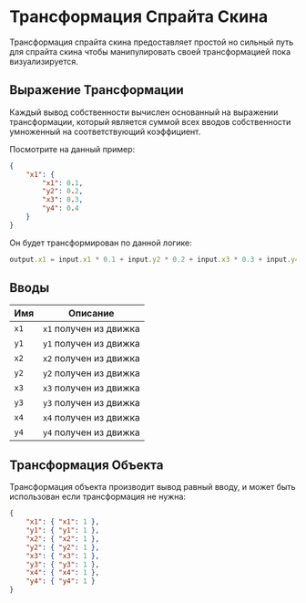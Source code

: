 # Трансформация Спрайта Скина

Трансформация спрайта скина предоставляет простой но сильный путь для спрайта скина чтобы манипулировать своей трансформацией пока визуализируется.

## Выражение Трансформации

Каждый вывод собственности вычислен основанный на выражении трансформации, который является суммой всех вводов собственности умноженный на соответствующий коэффициент.

Посмотрите на данный пример:

```json
{
    "x1": {
        "x1": 0.1,
        "y2": 0.2,
        "x3": 0.3,
        "y4": 0.4
    }
}
```

Он будет трансформирован по данной логике:

```ts
output.x1 = input.x1 * 0.1 + input.y2 * 0.2 + input.x3 * 0.3 + input.y4 * 0.4
```

## Вводы

Имя | Описание
--- | ---
`x1` | `x1` получен из движка
`y1` | `y1` получен из движка
`x2` | `x2` получен из движка
`y2` | `y2` получен из движка
`x3` | `x3` получен из движка
`y3` | `y3` получен из движка
`x4` | `x4` получен из движка
`y4` | `y4` получен из движка

## Трансформация Объекта

Трансформация объекта производит вывод равный вводу, и может быть использован если трансформация не нужна:

```json
{
    "x1": { "x1": 1 },
    "y1": { "y1": 1 },
    "x2": { "x2": 1 },
    "y2": { "y2": 1 },
    "x3": { "x3": 1 },
    "y3": { "y3": 1 },
    "x4": { "x4": 1 },
    "y4": { "y4": 1 }
}
```

